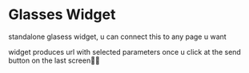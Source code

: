 # Glasses Widget

standalone glasess widget, u can connect this to any page u want

widget produces url with selected parameters once u click at the send button on the last screen😶‍🌫️

